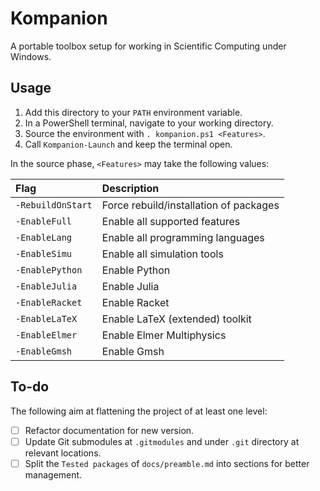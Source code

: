 # Kompanion

A portable toolbox setup for working in Scientific Computing under Windows.

## Usage

1. Add this directory to your `PATH` environment variable.
1. In a PowerShell terminal, navigate to your working directory.
1. Source the environment with `. kompanion.ps1 <Features>`.
1. Call `Kompanion-Launch` and keep the terminal open.

In the source phase, `<Features>` may take the following values:

| Flag              | Description |
|:------------------|:------------|
| `-RebuildOnStart` | Force rebuild/installation of packages
| `-EnableFull`     | Enable all supported features
| `-EnableLang`     | Enable all programming languages
| `-EnableSimu`     | Enable all simulation tools
| `-EnablePython`   | Enable Python
| `-EnableJulia`    | Enable Julia
| `-EnableRacket`   | Enable Racket
| `-EnableLaTeX`    | Enable LaTeX (extended) toolkit
| `-EnableElmer`    | Enable Elmer Multiphysics
| `-EnableGmsh`     | Enable Gmsh

## To-do

The following aim at flattening the project of at least one level:

- [ ] Refactor documentation for new version.
- [ ] Update Git submodules at `.gitmodules` and under `.git` directory at relevant locations.
- [ ] Split the `Tested packages` of `docs/preamble.md` into sections for better management.
